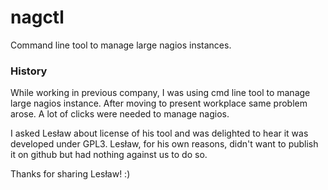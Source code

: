 nagctl
=======

Command line tool to manage large nagios instances. 

### History
While working in previous company, I was using cmd line tool to manage large nagios instance. 
After moving to present workplace same problem arose. A lot of clicks were needed to manage nagios. 

I asked Lesław about license of his tool and was delighted to hear it was developed under GPL3. 
Lesław, for his own reasons, didn't want to publish it on github but had nothing against us to do so. 


Thanks for sharing Lesław! :)

